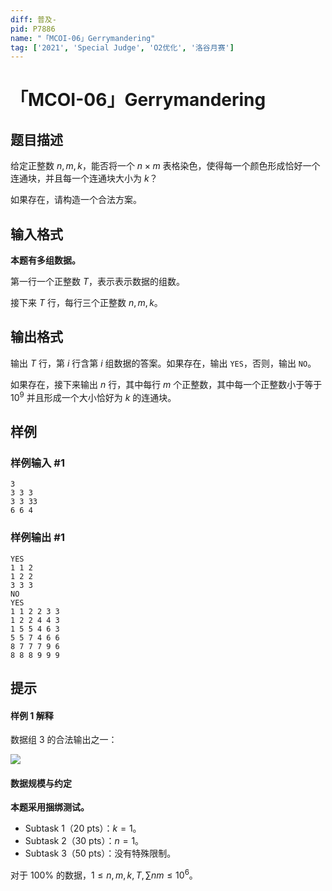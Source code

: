 ```yaml
---
diff: 普及-
pid: P7886
name: "「MCOI-06」Gerrymandering"
tag: ['2021', 'Special Judge', 'O2优化', '洛谷月赛']
---
```

# 「MCOI-06」Gerrymandering
## 题目描述

给定正整数 $n,m,k$，能否将一个 $n\times m$ 表格染色，使得每一个颜色形成恰好一个连通块，并且每一个连通块大小为 $k$？

如果存在，请构造一个合法方案。
## 输入格式

**本题有多组数据。**  

第一行一个正整数 $T$，表示表示数据的组数。  

接下来 $T$ 行，每行三个正整数 $n,m,k$。
## 输出格式

输出 $T$ 行，第 $i$ 行含第 $i$ 组数据的答案。如果存在，输出 `YES`，否则，输出 `NO`。  

如果存在，接下来输出 $n$ 行，其中每行 $m$ 个正整数，其中每一个正整数小于等于 $10^9$ 并且形成一个大小恰好为 $k$ 的连通块。
## 样例

### 样例输入 #1
```
3
3 3 3
3 3 33
6 6 4
```
### 样例输出 #1
```
YES
1 1 2
1 2 2
3 3 3
NO
YES
1 1 2 2 3 3
1 2 2 4 4 3
1 5 5 4 6 3
5 5 7 4 6 6
8 7 7 7 9 6
8 8 8 9 9 9
```
## 提示

#### 样例 1 解释

数据组 3 的合法输出之一：

![](https://cdn.luogu.com.cn/upload/image_hosting/xxqa4azm.png)

#### 数据规模与约定

**本题采用捆绑测试。**

 - Subtask 1（20 pts）：$k=1$。
 - Subtask 2（30 pts）：$n=1$。
 - Subtask 3（50 pts）：没有特殊限制。

对于 $100\%$ 的数据，$1\le n,m,k,T,\sum nm\le10^{6}$。
